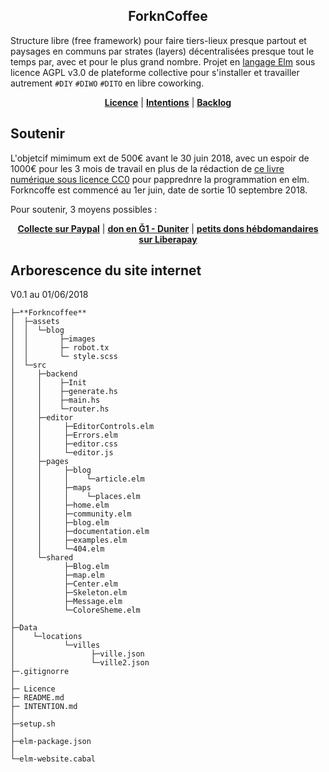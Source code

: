 <p align="center">
  <h2 align="center">ForknCoffee</h2>
</p>

Structure libre (free framework) pour faire tiers-lieux presque partout et paysages en communs par strates (layers) décentralisées presque tout le temps par, avec et pour le plus grand nombre. Projet en [langage Elm](https://fr.wikipedia.org/wiki/Elm_(langage)) sous licence  AGPL v3.0 de plateforme collective pour s'installer et  travailler autrement `#DIY` `#DIWO` `#DITO` en libre coworking. 


<p align="center">
    <b><a href="https://github.com/XavCC/forkncoffee/blob/master/LICENSE">Licence</a></b>
    |
    <b><a href="https://github.com/XavCC/forkncoffee/blob/master/INTENTIONS.md">Intentions</a></b>
    |
    <b><a href="https://github.com/XavCC/forkncoffee/projects">Backlog</a></b>
</p>

## Soutenir

L'objetcif mimimum ext de 500€ avant le 30 juin 2018, avec un espoir de 1000€ pour les 3 mois de travail en plus de la rédaction de [ce livre numérique sous licence CC0](https://xavcc.gitbooks.io/elm-chaos) pour papprednre la programmation en elm. Forkncoffe est commencé au 1er juin, date de sortie 10 septembre 2018. 

Pour soutenir, 3 moyens possibles : 

<p align="center">
    <b><a href="https://paypal.me/pools/c/84Ug9UH2cW">Collecte sur Paypal</a></b>
    |
    <b><a href="https://g1.duniter.fr#/app/wot/92UU85KeAXuVjvnfyXWxPkcTSeE68Ftt4D53tJVVNrgN/Xavier%20Coadic">don en Ğ1 - Duniter</a></b>
    |
   <b><a href="https://liberapay.com/Xav.CC">petits dons hébdomandaires sur Liberapay</a></b>
</p>


## Arborescence du site internet

V0.1 au 01/06/2018

```
├─**Forkncoffee**
│  ├─assets
│  │  └─blog
│  │       ├─images
│  │       ├─ robot.tx
│  │       └─ style.scss
│  └─src
│     ├─backend
│     │    ├─Init
│     │    ├─generate.hs
│     │    ├─main.hs
│     │    └─router.hs
│     ├─editor
│     │     ├─EditorControls.elm
│     │     ├─Errors.elm
│     │     ├─editor.css
│     │     └─editor.js
│     ├─pages
│     │     ├─blog
│     │     │    └─article.elm
│     │     ├─maps
│     │     │    └─places.elm
│     │     ├─home.elm
│     │     ├─community.elm
│     │     ├─blog.elm
│     │     ├─documentation.elm
│     │     ├─examples.elm
│     │     └─404.elm
│     └─shared
│           ├─Blog.elm
│           ├─map.elm
│           ├─Center.elm
│           ├─Skeleton.elm
│           ├─Message.elm
│           └─ColoreSheme.elm    
│ 
├─Data
│    └─locations
│           └─villes
│                 ├─ville.json
│                 └─ville2.json
├─.gitignorre
│   
├─ Licence    
├─ README.md
├─ INTENTION.md
│  
├─setup.sh
│
├─elm-package.json
│
└─elm-website.cabal

```
